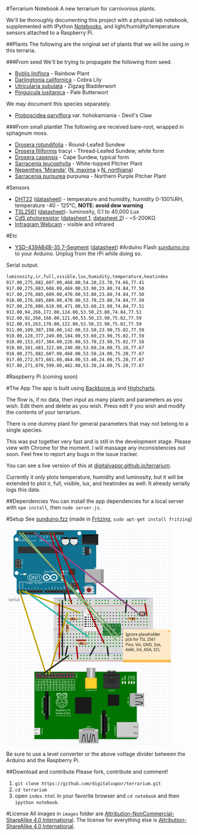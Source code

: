 #Terrarium Notebook
A new terrarium for carnivorous plants.

We'll be thoroughly documenting this project with a physical lab notebook, supplemented with IPython [Notebooks](http://nbviewer.ipython.org/github/digitalvapor/terrarium/tree/master/), and light/humidity/temperature sensors attached to a Raspberry Pi.

##Plants
The following are the original set of plants that we will be using in this terraria.

###From seed
We'll be trying to propagate the following from seed.

* [Byblis liniflora](https://en.wikipedia.org/wiki/Byblis_liniflora) - Rainbow Plant
* [Darlingtonia californica](https://en.wikipedia.org/wiki/Darlingtonia_californica) - Cobra Lily
* [Utricularia subulata](https://en.wikipedia.org/wiki/Utricularia_subulata) - Zigzag Bladderwort
* [Pinguicula lusitanica](https://en.wikipedia.org/wiki/Pinguicula_lusitanica) - Pale Butterwort

We may document this species separately.

* [Proboscidea parviflora](https://en.wikipedia.org/wiki/Proboscidea_parviflora) var. hohokamiania - Devil's Claw

###From small plantlet
The following are received bare-root, wrapped in sphagnum moss.

* [Drosera rotundifolia](https://en.wikipedia.org/wiki/Drosera_rotundifolia) - Round-Leafed Sundew
* [Drosera filiformis](https://en.wikipedia.org/wiki/Drosera_filiformis) tracyi - Thread-Leafed Sundew, white form
* [Drosera capensis](https://en.wikipedia.org/wiki/Drosera_capensis) - Cape Sundew, typical form
* [Sarracenia leucophylla](https://en.wikipedia.org/wiki/Sarracenia_leucophylla) - White-topped Pitcher Plant
* [Nepenthes 'Miranda'](https://en.wikipedia.org/wiki/Nepenthes_%27Miranda%27) ([N. maxima](https://en.wikipedia.org/wiki/Nepenthes_maxima) x [N. northiana](https://en.wikipedia.org/wiki/Nepenthes_northiana))
* [Sarracenia purpurea](https://en.wikipedia.org/wiki/Sarracenia_purpurea) purpurea - Northern Purple Pitcher Plant

#Sensors
* [DHT22](http://www.adafruit.com/products/385) ([datasheet](https://www.adafruit.com/datasheets/DHT22.pdf)) - temperature and humidity, humidity 0-100%RH, temperature -40 - 125°C, **NOTE: avoid dew warning**
* [TSL2561](https://www.adafruit.com/products/439) ([datasheet](https://www.adafruit.com/datasheets/TSL256x.pdf))- luminosity, 0.1 to 40,000 Lux
* [CdS photoresistor](https://www.adafruit.com/products/161) ([datasheet 1](https://learn.adafruit.com/system/assets/assets/000/010/127/original/PDV-P8001.pdf), [datasheet 2](https://learn.adafruit.com/system/assets/assets/000/010/128/original/DTS_A9950_A7060_B9060.pdf)) - ~5-200KΩ
* [Infragram Webcam](https://www.adafruit.com/products/1722) - visible and infrared

#Etc
* [YSD-439AB4B-35 7-Segment](https://www.sparkfun.com/products/9481) ([datasheet](http://www.sparkfun.com/datasheets/Components/LED/7-Segment/YSD-439AB4B-35.pdf))
#Arduino
Flash [sunduino.ino](https://github.com/digitalvapor/terrarium/blob/master/sunduino/sunduino.ino) to your Arduino. Unplug from the rPi while doing so.

Serial output.

```
luminosity,ir,full,visible,lux,humidity,temperature,heatindex
917.00,275,882,607.00,468.00,54.20,23.70,74.66,77.41
917.00,275,883,608.00,469.00,53.90,23.80,74.84,77.50
917.00,276,885,609.00,470.00,53.80,23.80,74.84,77.50
918.00,276,885,609.00,470.00,53.70,23.80,74.84,77.50
917.00,276,886,610.00,471.00,53.60,23.80,74.84,77.51
912.00,94,266,172.00,124.00,53.50,23.80,74.84,77.51
912.00,92,260,168.00,121.00,53.50,23.90,75.02,77.59
912.00,93,263,170.00,122.00,53.50,23.90,75.02,77.59
911.00,109,307,198.00,142.00,53.50,23.90,75.02,77.59
910.00,128,377,249.00,184.00,53.60,23.90,75.02,77.59
910.00,153,457,304.00,226.00,53.70,23.90,75.02,77.58
910.00,161,483,322.00,240.00,53.60,24.00,75.20,77.67
918.00,275,882,607.00,468.00,53.50,24.00,75.20,77.67
917.00,272,873,601.00,464.00,53.40,24.00,75.20,77.67
917.00,271,870,599.00,462.00,53.30,24.00,75.20,77.67
```

#Raspberry Pi
(coming soon)

#The App
The app is built using [Backbone.js](http://backbonejs.org/) and [Highcharts](http://www.highcharts.com/).

The flow is, if no data, then input as many plants and parameters as you wish. Edit them and delete as you wish. Press edit if you wish and modify the contents of your terrarium.

There is one dummy plant for general parameters that may not belong to a single species.

This was put together very fast and is still in the development stage. Please view with Chrome for the moment. I will massage any inconsistencies out soon. Feel free to report any bugs in the issue tracker.

You can see a live version of this at [digitalvapor.github.io/terrarium](https://digitalvapor.github.io/terrarium).

Currently it only plots temperature, humidity and luminosity, but it will be extended to plot ir, full, visible, lux, and heatindex as well. It already serially logs this data.

##Dependencies
You can install the app dependencies for a local server with `npm install`, then `node server.js`.

#Setup
See [sunduino.fzz](https://github.com/digitalvapor/terrarium/blob/master/sunduino.fzz) (made in [Fritzing](http://fritzing.org), `sudo apt-get install fritzing`)

![breadboard](https://github.com/digitalvapor/terrarium/blob/master/images/sunduino_breadboard.png "Sunduino connections")

Be sure to use a level converter or the above voltage divider between the Arduino and the Raspberry Pi.

##Download and contribute
Please fork, contribute and comment!

1. `git clone https://github.com/digitalvapor/terrarium.git`
2. `cd terrarium`
3. open `index.html` in your favorite browser and `cd notebook` and then `ipython notebook`.

#License
All images in `images` folder are [Attribution-NonCommercial-ShareAlike 4.0 International](https://creativecommons.org/licenses/by-nc-sa/4.0/). The license for everything else is [Attribution-ShareAlike 4.0 International](https://creativecommons.org/licenses/by-sa/4.0/).
